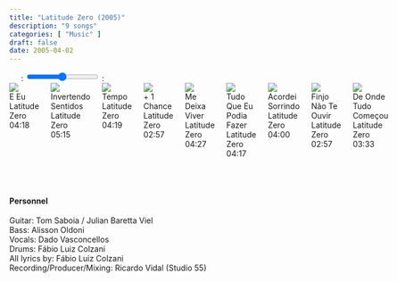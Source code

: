 ```yaml
---
title: "Latitude Zero (2005)"
description: "9 songs"
categories: [ "Music" ]
draft: false
date: 2005-04-02
---
```


<div class="player">
    <div class="large-6 medium-6 small-12 columns" id="amplitude-left">
        <img amplitude-song-info="cover_art_url" amplitude-main-song-info="true"/>
        <div id="player-left-bottom">
            <div id="time-container">
                <span class="current-time">
                    <span class="amplitude-current-minutes" amplitude-main-current-minutes="true"></span>:<span class="amplitude-current-seconds" amplitude-main-current-seconds="true"></span>
                </span>
                <input type="range" class="amplitude-song-slider" amplitude-main-song-slider="true" step=".1"/>
                <span class="duration">
                    <span class="amplitude-duration-minutes" amplitude-main-duration-minutes="true"></span>:<span class="amplitude-duration-seconds" amplitude-main-duration-seconds="true"></span>
                </span>
            </div>
            <div id="control-container">
                <div id="repeat-container">
                    <div class="amplitude-repeat" id="repeat"></div>
                </div>
                <div id="central-control-container">
                    <div id="central-controls">
                        <div class="amplitude-prev" id="previous"></div>
                        <div class="amplitude-play-pause" amplitude-main-play-pause="true" id="play-pause"></div>
                        <div class="amplitude-next" id="next"></div>
                    </div>
                </div>
                <div id="shuffle-container">
                    <div class="amplitude-shuffle amplitude-shuffle-off" id="shuffle"></div>
                </div>
            </div>
            <div id="meta-container">
                <span amplitude-song-info="name" amplitude-main-song-info="true" class="song-name"></span>
                <div class="song-artist-album">
                    <span amplitude-song-info="artist" amplitude-main-song-info="true"></span>
                    <span amplitude-song-info="album" amplitude-main-song-info="true"></span>
                </div>
            </div>
        </div>
    </div>
    <div class="large-6 medium-6 small-12 columns" id="amplitude-right">
        <div class="song amplitude-song-container amplitude-play-pause" amplitude-song-index="0">
            <div class="song-now-playing-icon-container">
                <div class="play-button-container">
                </div>
                <img class="now-playing" src="/player/now-playing.svg"/>
            </div>
            <div class="song-meta-data">
                <span class="song-title">E Eu</span>
                <span class="song-artist">Latitude Zero</span>
            </div>
            <span class="song-duration">04:18</span>
        </div>
        <div class="song amplitude-song-container amplitude-play-pause" amplitude-song-index="1">
            <div class="song-now-playing-icon-container">
                <div class="play-button-container">
                </div>
                <img class="now-playing" src="/player/now-playing.svg"/>
            </div>
            <div class="song-meta-data">
                <span class="song-title">Invertendo Sentidos</span>
                <span class="song-artist">Latitude Zero</span>
            </div>
            <span class="song-duration">05:15</span>
        </div>
        <div class="song amplitude-song-container amplitude-play-pause" amplitude-song-index="2">
            <div class="song-now-playing-icon-container">
                <div class="play-button-container">
                </div>
                <img class="now-playing" src="/player/now-playing.svg"/>
            </div>
            <div class="song-meta-data">
                <span class="song-title">Tempo</span>
                <span class="song-artist">Latitude Zero</span>
            </div>
            <span class="song-duration">04:19</span>
        </div>
        <div class="song amplitude-song-container amplitude-play-pause" amplitude-song-index="3">
            <div class="song-now-playing-icon-container">
                <div class="play-button-container">
                </div>
                <img class="now-playing" src="/player/now-playing.svg"/>
            </div>
            <div class="song-meta-data">
                <span class="song-title">+ 1 Chance</span>
                <span class="song-artist">Latitude Zero</span>
            </div>
            <span class="song-duration">02:57</span>
        </div>
        <div class="song amplitude-song-container amplitude-play-pause" amplitude-song-index="4">
            <div class="song-now-playing-icon-container">
                <div class="play-button-container">
                </div>
                <img class="now-playing" src="/player/now-playing.svg"/>
            </div>
            <div class="song-meta-data">
                <span class="song-title">Me Deixa Viver</span>
                <span class="song-artist">Latitude Zero</span>
            </div>
            <span class="song-duration">04:27</span>
        </div>
        <div class="song amplitude-song-container amplitude-play-pause" amplitude-song-index="5">
            <div class="song-now-playing-icon-container">
                <div class="play-button-container">
                </div>
                <img class="now-playing" src="/player/now-playing.svg"/>
            </div>
            <div class="song-meta-data">
                <span class="song-title">Tudo Que Eu Podia Fazer</span>
                <span class="song-artist">Latitude Zero</span>
            </div>
            <span class="song-duration">04:17</span>
        </div>
        <div class="song amplitude-song-container amplitude-play-pause" amplitude-song-index="6">
            <div class="song-now-playing-icon-container">
                <div class="play-button-container">
                </div>
                <img class="now-playing" src="/player/now-playing.svg"/>
            </div>
            <div class="song-meta-data">
                <span class="song-title">Acordei Sorrindo</span>
                <span class="song-artist">Latitude Zero</span>
            </div>
            <span class="song-duration">04:00</span>
        </div>
        <div class="song amplitude-song-container amplitude-play-pause" amplitude-song-index="7">
            <div class="song-now-playing-icon-container">
                <div class="play-button-container">
                </div>
                <img class="now-playing" src="/player/now-playing.svg"/>
            </div>
            <div class="song-meta-data">
                <span class="song-title">Finjo Não Te Ouvir</span>
                <span class="song-artist">Latitude Zero</span>
            </div>
            <span class="song-duration">02:57</span>
        </div>
        <div class="song amplitude-song-container amplitude-play-pause" amplitude-song-index="8">
            <div class="song-now-playing-icon-container">
                <div class="play-button-container">
                </div>
                <img class="now-playing" src="/player/now-playing.svg"/>
            </div>
            <div class="song-meta-data">
                <span class="song-title">De Onde Tudo Começou</span>
                <span class="song-artist">Latitude Zero</span>
            </div>
            <span class="song-duration">03:33</span>
        </div>
    </div>
</div>

<script type="text/javascript">
    Amplitude.init({
        "songs": [
            {
                "name": "E Eu",
                "artist": "Latitude Zero",
                "album": "Latitude Zero",
                "url": "/audio/latitude-zero/01_-_Latitude_Zero_-_E_Eu.mp3",
                "cover_art_url": "/images/music/Latitude_Zero.jpg"
            },
            {
                "name": "Invertendo Sentidos",
                "artist": "Latitude Zero",
                "album": "Latitude Zero",
                "url": "/audio/latitude-zero/02_-_Latitude_Zero_-_Invertendo_Sentidos.mp3",
                "cover_art_url": "/images/music/Latitude_Zero.jpg"
            },
            {
                "name": "Tempo",
                "artist": "Latitude Zero",
                "album": "Latitude Zero",
                "url": "/audio/latitude-zero/03_-_Latitude_Zero_-_Tempo.mp3",
                "cover_art_url": "/images/music/Latitude_Zero.jpg"
            },
            {
                "name": "+ 1 Chance",
                "artist": "Latitude Zero",
                "album": "Latitude Zero",
                "url": "/audio/latitude-zero/04_-_Latitude_Zero_-_+_1_Chance.mp3",
                "cover_art_url": "/images/music/Latitude_Zero.jpg"
            },
            {
                "name": "Me Deixa Viver",
                "artist": "Latitude Zero",
                "album": "Latitude Zero",
                "url": "/audio/latitude-zero/05_-_Latitude_Zero_-_Me_Deixa_Viver.mp3",
                "cover_art_url": "/images/music/Latitude_Zero.jpg"
            },
            {
                "name": "Tudo Que Eu Podia Fazer",
                "artist": "Latitude Zero",
                "album": "Latitude Zero",
                "url": "/audio/latitude-zero/06_-_Latitude_Zero_-_Tudo_Que_Eu_Podia_Fazer.mp3",
                "cover_art_url": "/images/music/Latitude_Zero.jpg"
            },
            {
                "name": "Acordei Sorrindo",
                "artist": "Latitude Zero",
                "album": "Latitude Zero",
                "url": "/audio/latitude-zero/07_-_Latitude_Zero_-_Acordei_Sorrindo.mp3",
                "cover_art_url": "/images/music/Latitude_Zero.jpg"
            },
            {
                "name": "Finjo Não Te Ouvir",
                "artist": "Latitude Zero",
                "album": "Latitude Zero",
                "url": "/audio/latitude-zero/08_-_Latitude_Zero_-_Finjo_Nao_Te_Ouvir.mp3",
                "cover_art_url": "/images/music/Latitude_Zero.jpg"
            },
            {
                "name": "De Onde Tudo Começou",
                "artist": "Latitude Zero",
                "album": "Latitude Zero",
                "url": "/audio/latitude-zero/09_-_Latitude_Zero_-_De_Onde_Tudo_Comecou.mp3",
                "cover_art_url": "/images/music/Latitude_Zero.jpg"
            },
        ]
    });
</script>
  
  &nbsp;  
  &nbsp;  
  
#### Personnel  
  
Guitar: Tom Saboia / Julian Baretta Viel  
Bass: Alisson Oldoni  
Vocals: Dado Vasconcellos  
Drums: Fábio Luiz Colzani  
All lyrics by: Fábio Luiz Colzani  
Recording/Producer/Mixing: Ricardo Vidal (Studio 55)  
  
